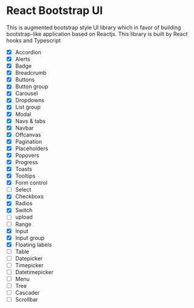 # React Bootstrap UI

This is augmented bootstrap style UI library which in favor of building bootstrap-like application based on Reactjs. This library is built by React hooks and Typescript 

- [x] Accordion
- [x] Alerts
- [x] Badge
- [x] Breadcrumb
- [x] Buttons
- [x] Button group
- [x] Carousel
- [x] Dropdowns
- [x] List group
- [x] Modal
- [x] Navs & tabs
- [x] Navbar
- [x] Offcanvas
- [x] Pagination
- [x] Placeholders
- [x] Popovers
- [x] Progress
- [x] Toasts
- [x] Tooltips
- [x] Form control
- [ ] Select
- [x] Checkboxs
- [x] Radios
- [x] Switch
- [ ] upload
- [ ] Range
- [x] Input
- [x] Input group
- [x] Floating labels
- [ ] Table
- [ ] Datepicker
- [ ] Timepicker
- [ ] Datetimepicker
- [ ] Menu
- [ ] Tree
- [ ] Cascader
- [ ] Scrollbar

